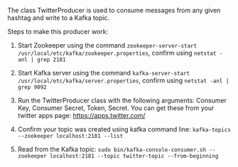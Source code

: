 The class TwitterProducer is used to consume messages from any given hashtag and write to a Kafka topic.

Steps to make this producer work:
1. Start Zookeeper using the command `zookeeper-server-start /usr/local/etc/kafka/zookeeper.properties`, confirm using `netstat -anl | grep 2181`

2. Start Kafka server using the command `kafka-server-start /usr/local/etc/kafka/server.properties`, confirm using `netstat -anl | grep 9092`

3. Run the TwitterProducer class with the following arguments: Consumer Key, Consumer Secret, Token, Secret.
You can get these from your twitter apps page: https://apps.twitter.com/

4. Confirm your topic was created using kafka command line: `kafka-topics --zookeeper localhost:2181 --list`

5. Read from the Kafka topic: `sudo bin/kafka-console-consumer.sh --zookeeper localhost:2181 --topic twitter-topic --from-beginning`